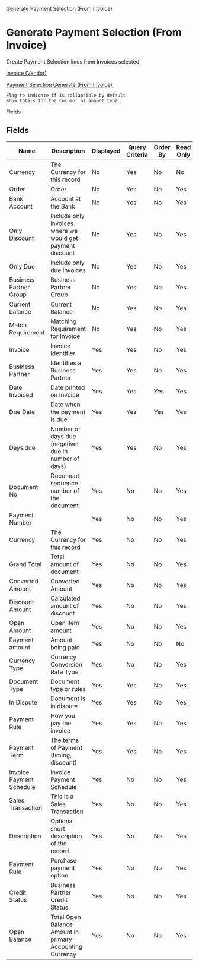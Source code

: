 
Generate Payment Selection (From Invoice)
# Generate Payment Selection (From Invoice)


Create Payment Selection lines from Invoices selected

[Invoice (Vendor)](../../functional-guide/window/window-invoice-vendor.md)

[Payment Selection Generate (From Invoice)](../../functional-guide/process/process-sbp_payselectiongeneratefrominvoice.md)

```
Flag to indicate if is collapsible by default
Show totals for the column  of amount type.
```
Fields
## Fields




Name                     | Description                                               | Displayed | Query Criteria | Order By | Read Only | Mandatory
------------------------ | --------------------------------------------------------- | --------- | -------------- | -------- | --------- | ---------
Currency                 | The Currency for this record                              | No        | Yes            | No       | No        | No       
Order                    | Order                                                     | No        | Yes            | No       | Yes       | No       
Bank Account             | Account at the Bank                                       | No        | Yes            | No       | Yes       | Yes      
Only Discount            | Include only invoices where we would get payment discount | No        | Yes            | No       | Yes       | No       
Only Due                 | Include only due invoices                                 | No        | Yes            | No       | Yes       | No       
Business Partner Group   | Business Partner Group                                    | No        | Yes            | No       | Yes       | No       
Current balance          | Current Balance                                           | No        | Yes            | No       | Yes       | No       
Match Requirement        | Matching Requirement for Invoice                          | No        | Yes            | No       | Yes       | Yes      
Invoice                  | Invoice Identifier                                        | Yes       | Yes            | No       | Yes       | No       
Business Partner         | Identifies a Business Partner                             | Yes       | Yes            | No       | Yes       | No       
Date Invoiced            | Date printed on Invoice                                   | Yes       | Yes            | Yes      | Yes       | No       
Due Date                 | Date when the payment is due                              | Yes       | Yes            | Yes      | Yes       | No       
Days due                 | Number of days due (negative: due in number of days)      | Yes       | Yes            | No       | Yes       | No       
Document No              | Document sequence number of the document                  | Yes       | No             | No       | Yes       | No       
Payment Number           |                                                           | Yes       | No             | No       | Yes       | No       
Currency                 | The Currency for this record                              | Yes       | No             | No       | Yes       | No       
Grand Total              | Total amount of document                                  | Yes       | No             | No       | Yes       | No       
Converted Amount         | Converted Amount                                          | Yes       | No             | No       | Yes       | No       
Discount Amount          | Calculated amount of discount                             | Yes       | No             | No       | Yes       | No       
Open Amount              | Open item amount                                          | Yes       | No             | No       | Yes       | No       
Payment amount           | Amount being paid                                         | Yes       | No             | No       | No        | No       
Currency Type            | Currency Conversion Rate Type                             | Yes       | No             | No       | Yes       | No       
Document Type            | Document type or rules                                    | Yes       | Yes            | No       | Yes       | No       
In Dispute               | Document is in dispute                                    | Yes       | Yes            | No       | Yes       | No       
Payment Rule             | How you pay the invoice                                   | Yes       | Yes            | No       | Yes       | No       
Payment Term             | The terms of Payment (timing, discount)                   | Yes       | Yes            | No       | Yes       | No       
Invoice Payment Schedule | Invoice Payment Schedule                                  | Yes       | No             | No       | Yes       | No       
Sales Transaction        | This is a Sales Transaction                               | Yes       | No             | No       | Yes       | No       
Description              | Optional short description of the record                  | Yes       | No             | No       | Yes       | No       
Payment Rule             | Purchase payment option                                   | Yes       | No             | No       | Yes       | No       
Credit Status            | Business Partner Credit Status                            | Yes       | No             | No       | Yes       | No       
Open Balance             | Total Open Balance Amount in primary Accounting Currency  | Yes       | No             | No       | Yes       | No       
